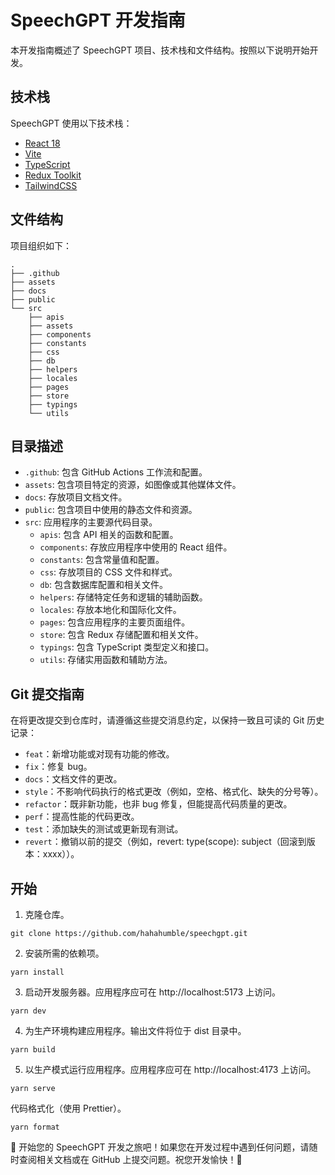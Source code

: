 # SpeechGPT 开发指南
本开发指南概述了 SpeechGPT 项目、技术栈和文件结构。按照以下说明开始开发。

## 技术栈
SpeechGPT 使用以下技术栈：

- [React 18](https://reactjs.org/)
- [Vite](https://vitejs.dev/)
- [TypeScript](https://www.typescriptlang.org/)
- [Redux Toolkit](https://redux-toolkit.js.org/)
- [TailwindCSS](https://tailwindcss.com/)

## 文件结构
项目组织如下：

```text
.
├── .github
├── assets
├── docs
├── public
└── src
    ├── apis
    ├── assets
    ├── components
    ├── constants
    ├── css
    ├── db
    ├── helpers
    ├── locales
    ├── pages
    ├── store
    ├── typings
    └── utils
```

## 目录描述
- `.github`: 包含 GitHub Actions 工作流和配置。
- `assets`: 包含项目特定的资源，如图像或其他媒体文件。
- `docs`: 存放项目文档文件。
- `public`: 包含项目中使用的静态文件和资源。
- `src`: 应用程序的主要源代码目录。
  - `apis`: 包含 API 相关的函数和配置。
  - `components`: 存放应用程序中使用的 React 组件。
  - `constants`: 包含常量值和配置。
  - `css`: 存放项目的 CSS 文件和样式。
  - `db`: 包含数据库配置和相关文件。
  - `helpers`: 存储特定任务和逻辑的辅助函数。
  - `locales`: 存放本地化和国际化文件。
  - `pages`: 包含应用程序的主要页面组件。
  - `store`: 包含 Redux 存储配置和相关文件。
  - `typings`: 包含 TypeScript 类型定义和接口。
  - `utils`: 存储实用函数和辅助方法。

## Git 提交指南
在将更改提交到仓库时，请遵循这些提交消息约定，以保持一致且可读的 Git 历史记录：

- `feat`：新增功能或对现有功能的修改。
- `fix`：修复 bug。
- `docs`：文档文件的更改。
- `style`：不影响代码执行的格式更改（例如，空格、格式化、缺失的分号等）。
- `refactor`：既非新功能，也非 bug 修复，但能提高代码质量的更改。
- `perf`：提高性能的代码更改。
- `test`：添加缺失的测试或更新现有测试。
- `revert`：撤销以前的提交（例如，revert: type(scope): subject（回滚到版本：xxxx））。

## 开始
1. 克隆仓库。
```shell
git clone https://github.com/hahahumble/speechgpt.git
```

2. 安装所需的依赖项。
```shell
yarn install
```

3. 启动开发服务器。应用程序应可在 http://localhost:5173 上访问。
```shell
yarn dev 
```

4. 为生产环境构建应用程序。输出文件将位于 dist 目录中。
```shell
yarn build
```

5. 以生产模式运行应用程序。应用程序应可在 http://localhost:4173 上访问。
```shell
yarn serve
```

代码格式化（使用 Prettier）。
```shell
yarn format
```

🚀 开始您的 SpeechGPT 开发之旅吧！如果您在开发过程中遇到任何问题，请随时查阅相关文档或在 GitHub 上提交问题。祝您开发愉快！🎉
